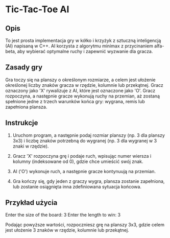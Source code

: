 # Tic-Tac-Toe AI

## Opis
To jest prosta implementacja gry w kółko i krzyżyk z sztuczną inteligencją (AI) napisaną w C++. AI korzysta z algorytmu minimax z przycinaniem alfa-beta, aby wybierać optymalne ruchy i zapewnić wyzwanie dla gracza.

## Zasady gry
Gra toczy się na planszy o określonym rozmiarze, a celem jest ułożenie określonej liczby znaków gracza w rzędzie, kolumnie lub przekątnej. Gracz oznaczony jako 'X' rywalizuje z AI, które jest oznaczone jako 'O'. Gracz rozpoczyna, a następnie gracze wykonują ruchy na przemian, aż zostaną spełnione jedne z trzech warunków końca gry: wygrana, remis lub zapełniona plansza.

## Instrukcje
1. Uruchom program, a następnie podaj rozmiar planszy (np. 3 dla planszy 3x3) i liczbę znaków potrzebną do wygranej (np. 3 dla wygranej w 3 znaki w rzędzie).

2. Gracz 'X' rozpoczyna grę i podaje ruch, wpisując numer wiersza i kolumny (indeksowane od 0), gdzie chce umieścić swój znak.

3. AI ('O') wykonuje ruch, a następnie gracze kontynuują na przemian.

4. Gra kończy się, gdy jeden z graczy wygra, plansza zostanie zapełniona, lub zostanie osiągnięta inna zdefiniowana sytuacja końcowa.

## Przykład użycia

Enter the size of the board: 3
Enter the length to win: 3

Podając powyższe wartości, rozpoczniesz grę na planszy 3x3, gdzie celem jest ułożenie 3 znaków w rzędzie, kolumnie lub przekątnej.


